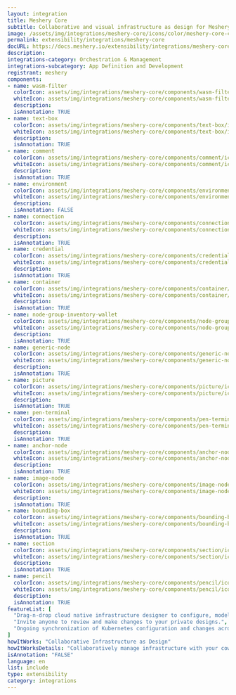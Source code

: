 ```yaml
---
layout: integration
title: Meshery Core
subtitle: Collaborative and visual infrastructure as design for Meshery Core
image: /assets/img/integrations/meshery-core/icons/color/meshery-core-color.svg
permalink: extensibility/integrations/meshery-core
docURL: https://docs.meshery.io/extensibility/integrations/meshery-core
description: 
integrations-category: Orchestration & Management
integrations-subcategory: App Definition and Development
registrant: meshery
components: 
- name: wasm-filter
  colorIcon: assets/img/integrations/meshery-core/components/wasm-filter/icons/color/wasm-filter-color.svg
  whiteIcon: assets/img/integrations/meshery-core/components/wasm-filter/icons/white/wasm-filter-white.svg
  description: 
  isAnnotation: TRUE
- name: text-box
  colorIcon: assets/img/integrations/meshery-core/components/text-box/icons/color/text-box-color.svg
  whiteIcon: assets/img/integrations/meshery-core/components/text-box/icons/white/text-box-white.svg
  description: 
  isAnnotation: TRUE
- name: comment
  colorIcon: assets/img/integrations/meshery-core/components/comment/icons/color/comment-color.svg
  whiteIcon: assets/img/integrations/meshery-core/components/comment/icons/white/comment-white.svg
  description: 
  isAnnotation: TRUE
- name: environment
  colorIcon: assets/img/integrations/meshery-core/components/environment/icons/color/environment-color.svg
  whiteIcon: assets/img/integrations/meshery-core/components/environment/icons/white/environment-white.svg
  description: 
  isAnnotation: FALSE
- name: connection
  colorIcon: assets/img/integrations/meshery-core/components/connection/icons/color/connection-color.svg
  whiteIcon: assets/img/integrations/meshery-core/components/connection/icons/white/connection-white.svg
  description: 
  isAnnotation: TRUE
- name: credential
  colorIcon: assets/img/integrations/meshery-core/components/credential/icons/color/credential-color.svg
  whiteIcon: assets/img/integrations/meshery-core/components/credential/icons/white/credential-white.svg
  description: 
  isAnnotation: TRUE
- name: container
  colorIcon: assets/img/integrations/meshery-core/components/container/icons/color/container-color.svg
  whiteIcon: assets/img/integrations/meshery-core/components/container/icons/white/container-white.svg
  description: 
  isAnnotation: TRUE
- name: node-group-inventory-wallet
  colorIcon: assets/img/integrations/meshery-core/components/node-group-inventory-wallet/icons/color/node-group-inventory-wallet-color.svg
  whiteIcon: assets/img/integrations/meshery-core/components/node-group-inventory-wallet/icons/white/node-group-inventory-wallet-white.svg
  description: 
  isAnnotation: TRUE
- name: generic-node
  colorIcon: assets/img/integrations/meshery-core/components/generic-node/icons/color/generic-node-color.svg
  whiteIcon: assets/img/integrations/meshery-core/components/generic-node/icons/white/generic-node-white.svg
  description: 
  isAnnotation: TRUE
- name: picture
  colorIcon: assets/img/integrations/meshery-core/components/picture/icons/color/picture-color.svg
  whiteIcon: assets/img/integrations/meshery-core/components/picture/icons/white/picture-white.svg
  description: 
  isAnnotation: TRUE
- name: pen-terminal
  colorIcon: assets/img/integrations/meshery-core/components/pen-terminal/icons/color/pen-terminal-color.svg
  whiteIcon: assets/img/integrations/meshery-core/components/pen-terminal/icons/white/pen-terminal-white.svg
  description: 
  isAnnotation: TRUE
- name: anchor-node
  colorIcon: assets/img/integrations/meshery-core/components/anchor-node/icons/color/anchor-node-color.svg
  whiteIcon: assets/img/integrations/meshery-core/components/anchor-node/icons/white/anchor-node-white.svg
  description: 
  isAnnotation: TRUE
- name: image-node
  colorIcon: assets/img/integrations/meshery-core/components/image-node/icons/color/image-node-color.svg
  whiteIcon: assets/img/integrations/meshery-core/components/image-node/icons/white/image-node-white.svg
  description: 
  isAnnotation: TRUE
- name: bounding-box
  colorIcon: assets/img/integrations/meshery-core/components/bounding-box/icons/color/bounding-box-color.svg
  whiteIcon: assets/img/integrations/meshery-core/components/bounding-box/icons/white/bounding-box-white.svg
  description: 
  isAnnotation: TRUE
- name: section
  colorIcon: assets/img/integrations/meshery-core/components/section/icons/color/section-color.svg
  whiteIcon: assets/img/integrations/meshery-core/components/section/icons/white/section-white.svg
  description: 
  isAnnotation: TRUE
- name: pencil
  colorIcon: assets/img/integrations/meshery-core/components/pencil/icons/color/pencil-color.svg
  whiteIcon: assets/img/integrations/meshery-core/components/pencil/icons/white/pencil-white.svg
  description: 
  isAnnotation: TRUE
featureList: [
  "Drag-n-drop cloud native infrastructure designer to configure, model, and deploy your workloads.",
  "Invite anyone to review and make changes to your private designs.",
  "Ongoing synchronization of Kubernetes configuration and changes across any number of clusters."
]
howItWorks: "Collaborative Infrastructure as Design"
howItWorksDetails: "Collaboratively manage infrastructure with your coworkers synchronously sharing the same designs."
isAnnotation: "FALSE"
language: en
list: include
type: extensibility
category: integrations
---
```

